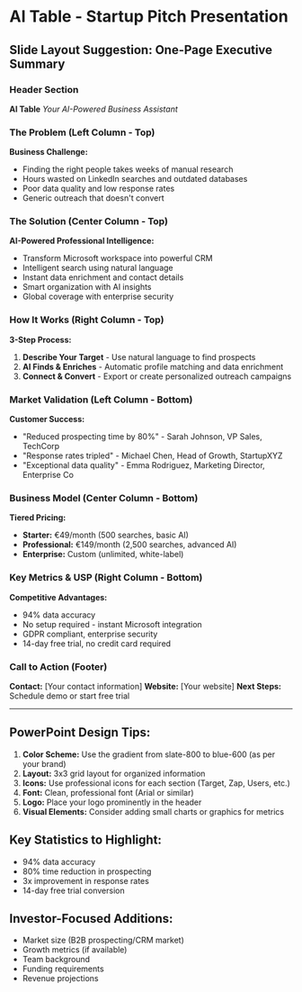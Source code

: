 # AI Table - Startup Pitch Presentation

## Slide Layout Suggestion: One-Page Executive Summary

### Header Section
**AI Table**
*Your AI-Powered Business Assistant*

### The Problem (Left Column - Top)
**Business Challenge:**
- Finding the right people takes weeks of manual research
- Hours wasted on LinkedIn searches and outdated databases
- Poor data quality and low response rates
- Generic outreach that doesn't convert

### The Solution (Center Column - Top)
**AI-Powered Professional Intelligence:**
- Transform Microsoft workspace into powerful CRM
- Intelligent search using natural language
- Instant data enrichment and contact details
- Smart organization with AI insights
- Global coverage with enterprise security

### How It Works (Right Column - Top)
**3-Step Process:**
1. **Describe Your Target** - Use natural language to find prospects
2. **AI Finds & Enriches** - Automatic profile matching and data enrichment  
3. **Connect & Convert** - Export or create personalized outreach campaigns

### Market Validation (Left Column - Bottom)
**Customer Success:**
- "Reduced prospecting time by 80%" - Sarah Johnson, VP Sales, TechCorp
- "Response rates tripled" - Michael Chen, Head of Growth, StartupXYZ
- "Exceptional data quality" - Emma Rodriguez, Marketing Director, Enterprise Co

### Business Model (Center Column - Bottom)
**Tiered Pricing:**
- **Starter:** €49/month (500 searches, basic AI)
- **Professional:** €149/month (2,500 searches, advanced AI)
- **Enterprise:** Custom (unlimited, white-label)

### Key Metrics & USP (Right Column - Bottom)
**Competitive Advantages:**
- 94% data accuracy
- No setup required - instant Microsoft integration
- GDPR compliant, enterprise security
- 14-day free trial, no credit card required

### Call to Action (Footer)
**Contact:** [Your contact information]
**Website:** [Your website]
**Next Steps:** Schedule demo or start free trial

---

## PowerPoint Design Tips:

1. **Color Scheme:** Use the gradient from slate-800 to blue-600 (as per your brand)
2. **Layout:** 3x3 grid layout for organized information
3. **Icons:** Use professional icons for each section (Target, Zap, Users, etc.)
4. **Font:** Clean, professional font (Arial or similar)
5. **Logo:** Place your logo prominently in the header
6. **Visual Elements:** Consider adding small charts or graphics for metrics

## Key Statistics to Highlight:
- 94% data accuracy
- 80% time reduction in prospecting  
- 3x improvement in response rates
- 14-day free trial conversion

## Investor-Focused Additions:
- Market size (B2B prospecting/CRM market)
- Growth metrics (if available)
- Team background
- Funding requirements
- Revenue projections 